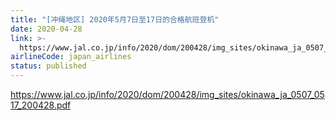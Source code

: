 ```yaml
---
title: "[冲绳地区] 2020年5月7日至17日的合格航班登机"
date: 2020-04-28
link: >-
  https://www.jal.co.jp/info/2020/dom/200428/img_sites/okinawa_ja_0507_0517_200428.pdf
airlineCode: japan_airlines
status: published
---
```

https://www.jal.co.jp/info/2020/dom/200428/img_sites/okinawa_ja_0507_0517_200428.pdf

